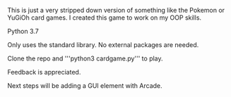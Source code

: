This is just a very stripped down version of something like the Pokemon or YuGiOh card games. I created this game to work on my OOP skills.

Python 3.7

Only uses the standard library. No external packages are needed.

Clone the repo and '''python3 cardgame.py''' to play.

Feedback is appreciated.

Next steps will be adding a GUI element with Arcade.